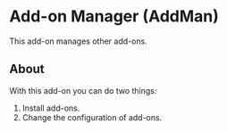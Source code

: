 # Add-on Manager (AddMan)

This add-on manages other add-ons.

## About

With this add-on you can do two things:

1. Install add-ons.
2. Change the configuration of add-ons.



